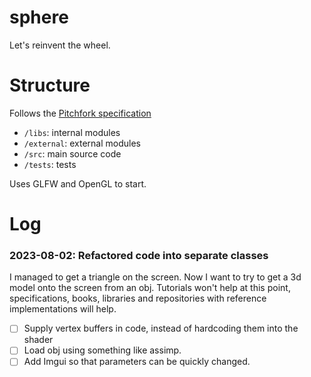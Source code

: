 # sphere
Let's reinvent the wheel. 

# Structure
Follows the [Pitchfork specification](https://api.csswg.org/bikeshed/?force=1&url=https://raw.githubusercontent.com/vector-of-bool/pitchfork/develop/data/spec.bs)

- `/libs`: internal modules
- `/external`: external modules
- `/src`: main source code
- `/tests`: tests

Uses GLFW and OpenGL to start. 

# Log

### 2023-08-02: Refactored code into separate classes 

I managed to get a triangle on the screen. 
Now I want to try to get a 3d model onto the screen from an obj. 
Tutorials won't help at this point, specifications, books, libraries and repositories
with reference implementations will help.

- [ ] Supply vertex buffers in code, instead of hardcoding them into the shader
- [ ] Load obj using something like assimp. 
- [ ] Add Imgui so that parameters can be quickly changed.